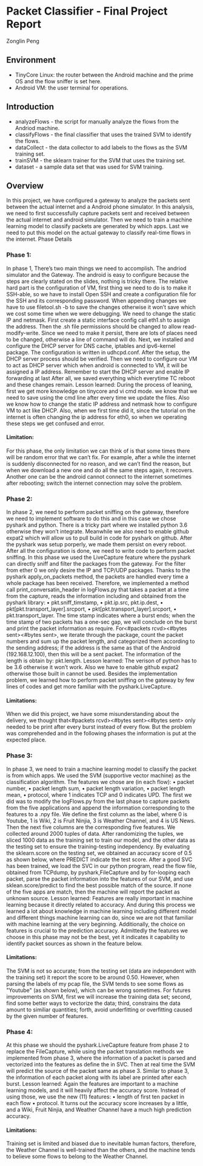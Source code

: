 # Packet Classifier - Final Project Report
Zonglin Peng

## Environment
- TinyCore Linux: the router between the Android machine and the prime OS and the flow sniffer is set here.
- Android VM: the user terminal for operations.


## Introduction
- analyzeFlows - the script for manually analyze the flows from the Andriod machine.
- classifyFlows - the final classifier that uses the trained SVM to identify the flows.
- dataCollect - the data collector to add labels to the flows as the SVM training set.
- trainSVM - the sklearn trainer for the SVM that uses the training set.
- dataset - a sample data set that was used for SVM training.


## Overview
In this project, we have configured a gateway to analyze the packets sent between the actual internet and a Android phone simulator. In this analysis, we need to first successfully capture packets sent and received between the actual internet and android simulator. Then we need to train a machine learning model to classify packets are generated by which apps. Last we need to put this model on the actual gateway to classify real-time flows in the internet.
Phase Details
### Phase 1:
In phase 1, There’s two main things we need to accomplish. The andriod simulator and the Gateway. The android is easy to configure because the steps are clearly stated on the slides, nothing is tricky there. The relative hard part is the configuration of VM, first thing we need to do is to make it SSH-able, so we have to install Open SSH and create a configuration file for the SSH and its corresponding password. When appending changes we have to use filetool.sh -b to save the changes otherwise it won’t save which we cost some time when we were debugging.
We need to change the static IP and netmask. First create a static interface config call eth1.sh to assign the address. Then the .sh file permissions should be changed to allow read-modify-write. Since we need to make it persist, there are lots of places need to be changed, otherwise a line of command will do.
Next, we installed and configure the DHCP server for DNS cache, iptables and ipv6-kernel package. The configuration is written in udhcpd.conf. After the setup, the DHCP server process should be verified. Then we need to configure our VM to act as DHCP server which when android is connected to VM, it will be assigned a IP address. Remember to start the DHCP server and enable IP forwarding at last After all, we saved everything which everytime TC reboot and these changes remain.
Lesson learned:
During the process of leaning, first we get more knowledge on tinycore and vi cmd mode. we know that we need to save using the cmd line after every time we update the files. Also we know how to change the static IP address and netmask how to configure VM to act like DHCP. Also, when we first time did it, since the tutorial on the internet is often changing the ip address for eth0, so when we operating these steps we get confused and error.
#### Limitation:
For this phase, the only limitation we can think of is that some times there will be random error that we can’t fix. For example, after a while the internet is suddenly disconnected for no reason, and we can’t find the reason, but when we download a new one and do all the same steps again, it recovers. Another one can be the android cannot connect to the internet sometimes after rebooting; switch the internet connection may solve the problem.

### Phase 2:
In phase 2, we need to perform packet sniffing on the gateway, therefore we need to implement software to do this and in this case we chose pyshark and python. There is a tricky part where we installed python 3.6 otherwise they won’t integrate. Meanwhile we also need to enable github expat2 which will allow us to pull build in code for pyshark on github. After the pyshark was setup porperly, we made them persist on every reboot.
After all the configuration is done, we need to write code to perform packet sniffing. In this phase we used the LiveCapture feature where the pyshark can directly sniff and filter the packages from the gateway. For the filter from ether 0 we only desire the IP and TCP/UDP packages. Thanks to the pyshark apply_on_packets method, the packets are handled every time a whole package has been received. Therefore, we implemented a method call print_conversatin_header in logFlows.py that takes a packet at a time from the capture, reads the information including <timestamo><source address><dest address><source port><dest port>and<protocol> obtained from the pyshark library:
• pkt.sniff_timstamp,
• pkt.ip.src, pkt.ip.dest,
• pkt[pkt.transport_layer].srcport,
• pkt[pkt.transport_layer].srcport,
• pkt.transport_layer.
The time stamp indicates where a burst ends; when the time stamp of two packets has a one-sec gap, we will conclude on the burst and print the packet information as require. For<#packets rcvd><#bytes sent><#bytes sent>, we iterate through the package, count the packet numbers and sum up the packet length, and categorized them according to the sending address; if the address is the same as that of the Android (192.168.12.100), then this will be a sent packet. The information of the length is obtain by: pkt.length.
Lesson learned:
The verison of python has to be 3.6 otherwise it won’t work. Also we have to enable github expat2 otherwise those built in cannot be used. Besides the implementation problem, we learned how to perform packet sniffing on the gateway by few lines of codes and get more familiar with the pyshark.LiveCapture.
#### Limitations:
When we did this project, we have some misunderstanding about the delivery, we thought that<#packets rcvd><#bytes sent><#bytes sent> only needed to be print after every burst instead of every flow. But the problem was comprehended and in the following phases the information is put at the expected place.

### Phase 3:
In phase 3, we need to train a machine learning model to classify the packet is from which apps. We used the SVM (supportive vector machine) as the classification algorithm. The features we chose are (in each flow):
• packet number,
• packet length sum,
• packet length variation,
• packet length mean,
• protocol, where 1 indicates TCP and 0 indicates UPD.
The first we did was to modify the logFlows.py from the last phase to capture packets from the five applications and append the information corresponding to the features to a .npy file. We define the first column as the label, where 0 is Youtube, 1 is Wiki, 2 is Fruit Ninjia, 3 is Weather Channel, and 4 is US News. Then the next five columns are the corresponding five features. We collected around 2000 tuples of data. After randomizing the tuples, we sliced 1000 data as the training set to train our model, and the other data as the testing set to ensure the training-testing independency.
By evaluating the sklearn.score on the testing set, we obtained an accuracy score of 0.5 as shown below, where PREDICT indicate the test score.
After a good SVC has been trained, we load the SVC in our python program, read the flow file, obtained from TCPdump, by pyshark,FileCapture and by for-looping each packet, parse the packet information into the features of our SVM, and use sklean.score/predict to find the best possible match of the source. If none of the five apps are match, then the machine will report the packet as unknown source.
Lesson learned:
Features are really important in machine learning because it directly related to accuracy. And during this process we learned a lot about knowledge in machine learning including different model and different things machine learning can do, since we are not that familiar with machine learning at the very beginning.
Additionally, the choice on features is crucial to the prediction accuracy. Admittedly the features we choose in this phase may not be the best, yet it indicates it capability to identify packet sources as shown in the feature below.
#### Limitations:
The SVM is not so accurate; from the testing set (data are independent with the training set) it report the score to be around 0.50. However, when parsing the labels of my pcap file, the SVM tends to see some flows as "Youtube" (as shown below), which can be wrong sometimes. For futures improvements on SVM, first we will increase the training data set; second, find some better ways to vectorize the data; third, constrains the data amount to similiar quantities; forth, avoid underfitting or overfitting caused by the given number of features.


### Phase 4:
At this phase we should the pyshark.LiveCapture feature from phase 2 to replace the FileCapture, while using the packet translation methods we implemented from phase 3, where the information of a packet is parsed and vectorized into the features as define the in SVC. Then at real time the SVM will predict the source of the packet same as phase 3. Similar to phase 3, the information of each packet along with its label are printed after each burst.
Lesson learned:
Again the features are important to a machine learning models, and it will heavily affect the accuracy score. Instead of using those, we use the new (11) features:
• length of first ten packet in each flow
• protocol.
It turns out the accuracy score increases by a little, and a Wiki, Fruit Ninjia, and Weather Channel have a much high prediction accuracy.
#### Limitations:
Training set is limited and biased due to inevitable human factors, therefore, the Weather Channel is well-trained than the others, and the machine tends to believe some flows to belong to the Weather Channel.